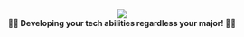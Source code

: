 <div align="center">
 <img src="https://user-images.githubusercontent.com/57787993/136437063-4ad9de67-62e2-461a-af43-d73eec596af3.png" />
</div>

<div align="center">
 <b>👨‍💻 Developing your tech abilities regardless your major! 👩‍💻</b>
</div>

